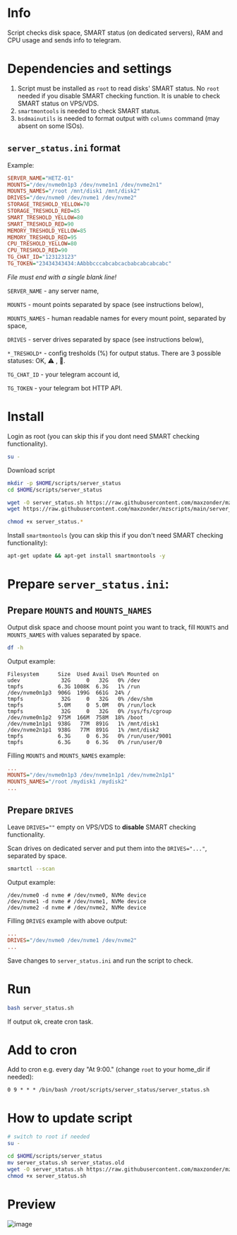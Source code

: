 # Info
Script checks disk space, SMART status (on dedicated servers), RAM and CPU usage and sends info to telegram.

# Dependencies and settings
1. Script must be installed as `root` to read disks' SMART status. No `root` needed if you disable SMART checking function. It is unable to check SMART status on VPS/VDS.
2. `smartmontools` is needed to check SMART status.
3. `bsdmainutils` is needed to format output with `columns` command (may absent on some ISOs).

## `server_status.ini` format

Example:

```ini
SERVER_NAME="HETZ-01"
MOUNTS="/dev/nvme0n1p3 /dev/nvme1n1 /dev/nvme2n1"
MOUNTS_NAMES="/root /mnt/disk1 /mnt/disk2"
DRIVES="/dev/nvme0 /dev/nvme1 /dev/nvme2"
STORAGE_TRESHOLD_YELLOW=70
STORAGE_TRESHOLD_RED=85
SMART_TRESHOLD_YELLOW=80
SMART_TRESHOLD_RED=90
MEMORY_TRESHOLD_YELLOW=85
MEMORY_TRESHOLD_RED=95
CPU_TRESHOLD_YELLOW=80
CPU_TRESHOLD_RED=90
TG_CHAT_ID="123123123"
TG_TOKEN="23434343434:AAbbbcccabcabcacbabcabcabcabc"


```
_File must end with a single blank line!_

`SERVER_NAME` - any server name,

`MOUNTS` - mount points separated by space (see instructions below),

`MOUNTS_NAMES` - human readable names for every mount point, separated by space,

`DRIVES` - server drives separated by space (see instructions below),

`*_TRESHOLD*` - config tresholds (%) for output status. There are 3 possible statuses: OK, :warning: , :red_circle:.

`TG_CHAT_ID` - your telegram account id,

`TG_TOKEN` - your telegram bot HTTP API.


# Install

Login as root (you can skip this if you dont need SMART checking functionality).

```bash
su -
```

Download script

```bash
mkdir -p $HOME/scripts/server_status
cd $HOME/scripts/server_status

wget -O server_status.sh https://raw.githubusercontent.com/maxzonder/mzscripts/main/server_status/server_status.sh
wget https://raw.githubusercontent.com/maxzonder/mzscripts/main/server_status/server_status.ini

chmod +x server_status.*
```

Install `smartmontools` (you can skip this if you don't need SMART checking functionality):

```bash
apt-get update && apt-get install smartmontools -y
```

# Prepare `server_status.ini`:

## Prepare `MOUNTS` and `MOUNTS_NAMES`

Output disk space and choose mount point you want to track, fill `MOUNTS` and `MOUNTS_NAMES` with values separated by space.

```bash
df -h
```

Output example:

```
Filesystem      Size  Used Avail Use% Mounted on
udev             32G     0   32G   0% /dev
tmpfs           6.3G 1008K  6.3G   1% /run
/dev/nvme0n1p3  906G  199G  661G  24% /
tmpfs            32G     0   32G   0% /dev/shm
tmpfs           5.0M     0  5.0M   0% /run/lock
tmpfs            32G     0   32G   0% /sys/fs/cgroup
/dev/nvme0n1p2  975M  166M  758M  18% /boot
/dev/nvme1n1p1  938G   77M  891G   1% /mnt/disk1
/dev/nvme2n1p1  938G   77M  891G   1% /mnt/disk2
tmpfs           6.3G     0  6.3G   0% /run/user/9001
tmpfs           6.3G     0  6.3G   0% /run/user/0
```

Filling `MOUNTS` and `MOUNTS_NAMES` example:

```ini
...
MOUNTS="/dev/nvme0n1p3 /dev/nvme1n1p1 /dev/nvme2n1p1"
MOUNTS_NAMES="/root /mydisk1 /mydisk2"
...
```

## Prepare `DRIVES`

Leave `DRIVES=""` empty on VPS/VDS to **disable** SMART checking functionality.

Scan drives on dedicated server and put them into the `DRIVES="..."`, separated by space.

```bash
smartctl --scan
```

Output example:

```
/dev/nvme0 -d nvme # /dev/nvme0, NVMe device
/dev/nvme1 -d nvme # /dev/nvme1, NVMe device
/dev/nvme2 -d nvme # /dev/nvme2, NVMe device
```

Filling `DRIVES` example with above output:

```ini
...
DRIVES="/dev/nvme0 /dev/nvme1 /dev/nvme2"
...
```

Save changes to `server_status.ini` and run the script to check.

# Run

```bash
bash server_status.sh
```

If output ok, create cron task.

# Add to cron
Add to cron e.g. every day "At 9:00." (change `root` to your home_dir if needed):

```
0 9 * * * /bin/bash /root/scripts/server_status/server_status.sh
```

# How to update script

```bash
# switch to root if needed
su -

cd $HOME/scripts/server_status
mv server_status.sh server_status.old
wget -O server_status.sh https://raw.githubusercontent.com/maxzonder/mzscripts/main/server_status/server_status.sh
chmod +x server_status.sh
```

# Preview
![image](https://user-images.githubusercontent.com/73627790/189493552-fe5fea49-16b9-4342-b2a2-ca2550692aa1.png)
